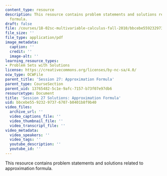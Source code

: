 ```yaml
---
content_type: resource
description: This resource contains problem statements and solutions related to approximation
  formula.
draft: false
file: /courses/18-02sc-multivariable-calculus-fall-2010/bbcebe55923297376707b0401b8f9b40_MIT18_02SC_pb_26_comb.pdf
file_size: ''
file_type: application/pdf
image_metadata:
  caption: ''
  credit: ''
  image-alt: ''
learning_resource_types:
- Problem Sets with Solutions
license: https://creativecommons.org/licenses/by-nc-sa/4.0/
ocw_type: OCWFile
parent_title: 'Session 27: Approximation Formula'
parent_type: CourseSection
parent_uid: 13765482-5c1e-9afc-7157-b73f07e97db6
resourcetype: Document
title: 'Session 27 Solutions: Approximation Formula'
uid: bbcebe55-9232-9737-6707-b0401b8f9b40
video_files:
  archive_url: ''
  video_captions_file: ''
  video_thumbnail_file: ''
  video_transcript_file: ''
video_metadata:
  video_speakers: ''
  video_tags: ''
  youtube_description: ''
  youtube_id: ''
---
```

This resource contains problem statements and solutions related to approximation formula.